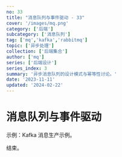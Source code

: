 ```yaml
---
no: 33
title: "消息队列与事件驱动 - 33"
cover: '/images/mq.png'
category: ['后端']
subcategory: ['消息队列']
tag: ['mq','kafka','rabbitmq']
topic: ['异步处理']
collection: ['后端集合']
author: ['mq']
series: ['后端设计']
series_index: 3
summary: '异步消息队列的设计模式与幂等性讨论。'
date: '2023-11-11'
updated: '2024-02-22'
---
```


# 消息队列与事件驱动

示例：Kafka 消息生产示例。

结束。
